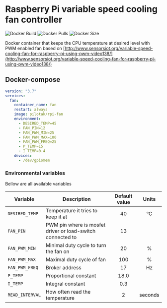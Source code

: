 # Raspberry Pi variable speed cooling fan controller
![Docker Build](https://github.com/pilotak/docker-rpi-fan/workflows/docker%20build/badge.svg) ![Docker Pulls](https://img.shields.io/docker/pulls/pilotak/rpi-fan) ![Docker Size](https://img.shields.io/docker/image-size/pilotak/rpi-fan?color=orange)

Docker container that keeps the CPU temperature at desired level with PWM enabled fan based on [http://www.sensorsiot.org/variable-speed-cooling-fan-for-raspberry-pi-using-pwm-video138/](http://www.sensorsiot.org/variable-speed-cooling-fan-for-raspberry-pi-using-pwm-video138/)

## Docker-compose
```yaml
version: "3.7"
services:
  fan:
    container_name: fan
    restart: always
    image: pilotak/rpi-fan
    environment:
      - DESIRED_TEMP=45
      - FAN_PIN=12
      - FAN_PWM_MIN=25
      - FAN_PWM_MAX=100
      - FAN_PWM_FREQ=25
      - P_TEMP=15
      - I_TEMP=0.4
    devices:
      - /dev/gpiomem
```

### Environmental variables
Bellow are all available variables

| Variable | Description | Default value | Units |
| --- | --- | :---:| :---: |
| `DESIRED_TEMP` | Temperature it tries to keep it at | 40 | °C |
| `FAN_PIN` | PWM pin where is mosfet driver or load-switch connected to | 13 | |
| `FAN_PWM_MIN` | Minimal duty cycle to turn the fan on | 20 | % |
| `FAN_PWM_MAX` | Maximal duty cycle of fan | 100 | % |
| `FAN_PWM_FREQ` | Broker address | 17 | Hz |
| `P_TEMP` | Proportional constant | 18.0 |  |
| `I_TEMP` | Integral constant | 0.3 |  |
| `READ_INTERVAL` | How often read the temperature | 2 | seconds |


